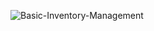 ![Basic-Inventory-Management](https://socialify.git.ci/avinashkranjan/Basic-Inventory-Management/image?description=1&font=Raleway&forks=1&issues=1&language=1&name=1&owner=1&pulls=1&stargazers=1&theme=Auto)
